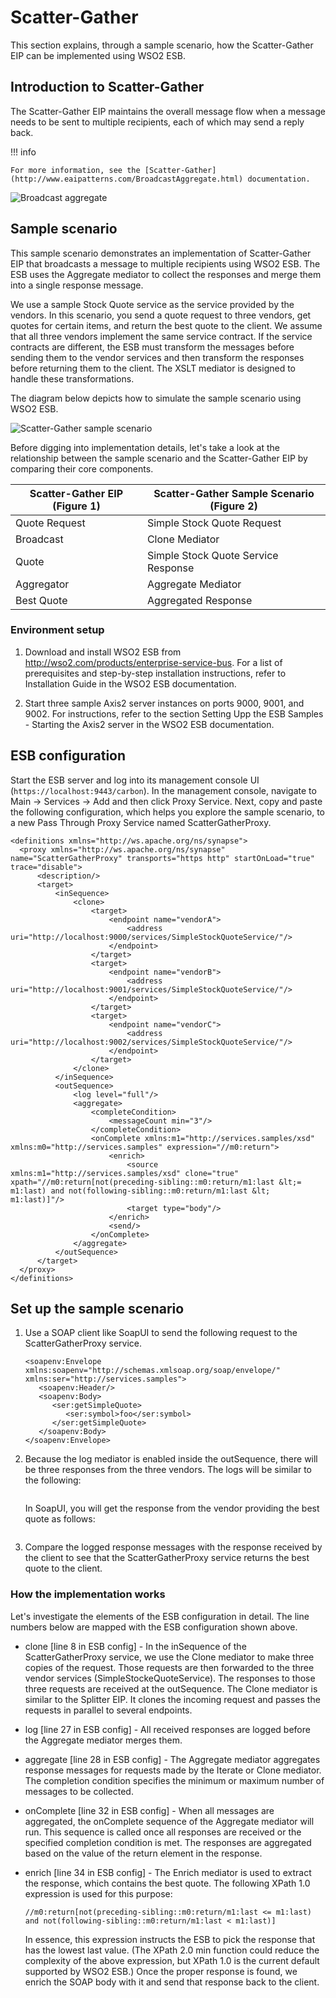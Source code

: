# Scatter-Gather

This section explains, through a sample scenario, how the Scatter-Gather EIP can be implemented using WSO2 ESB.

## Introduction to Scatter-Gather

The Scatter-Gather EIP maintains the overall message flow when a message needs to be sent to multiple recipients, each of which may send a reply back. 

!!! info

    For more information, see the [Scatter-Gather](http://www.eaipatterns.com/BroadcastAggregate.html) documentation.

![Broadcast aggregate]({{base_path}}/assets/img/learn/enterprise-integration-patterns/message-routing/broadcast-aggregate.gif)

## Sample scenario

This sample scenario demonstrates an implementation of Scatter-Gather EIP that broadcasts a message to multiple recipients using WSO2 ESB. The ESB uses the Aggregate mediator to collect the responses and merge them into a single response message.

We use a sample Stock Quote service as the service provided by the vendors. In this scenario, you send a quote request to three vendors, get quotes for certain items, and return the best quote to the client. We assume that all three vendors implement the same service contract. If the service contracts are different, the ESB must transform the messages before sending them to the vendor services and then transform the responses before returning them to the client. The XSLT mediator is designed to handle these transformations.

The diagram below depicts how to simulate the sample scenario using WSO2 ESB.

![Scatter-Gather sample scenario]({{base_path}}/assets/img/learn/enterprise-integration-patterns/message-routing/scatter-gather.png)

Before digging into implementation details, let's take a look at the relationship between the sample scenario and the Scatter-Gather EIP by comparing their core components.

| Scatter-Gather EIP (Figure 1) | Scatter-Gather Sample Scenario (Figure 2) |
|-------------------------------|-------------------------------------------|
| Quote Request                 | Simple Stock Quote Request                |
| Broadcast                     | Clone Mediator                            |
| Quote                         | Simple Stock Quote Service Response       |
| Aggregator                    | Aggregate Mediator                        |
| Best Quote                    | 	Aggregated Response                      |

### Environment setup

1. Download and install WSO2 ESB from http://wso2.com/products/enterprise-service-bus. For a list of prerequisites and step-by-step installation instructions, refer to Installation Guide in the WSO2 ESB documentation.

2. Start three sample Axis2 server instances on ports 9000, 9001, and 9002. For instructions, refer to the section Setting Upp the ESB Samples - Starting the Axis2 server in the WSO2 ESB documentation.

## ESB configuration

Start the ESB server and log into its management console UI (`https://localhost:9443/carbon`). In the management console, navigate to Main -> Services -> Add and then click Proxy Service. Next, copy and paste the following configuration, which helps you explore the sample scenario, to a new Pass Through Proxy Service named ScatterGatherProxy. 

```
<definitions xmlns="http://ws.apache.org/ns/synapse">
  <proxy xmlns="http://ws.apache.org/ns/synapse" name="ScatterGatherProxy" transports="https http" startOnLoad="true" trace="disable"> 
      <description/> 
      <target> 
          <inSequence> 
              <clone> 
                  <target> 
                      <endpoint name="vendorA"> 
                          <address uri="http://localhost:9000/services/SimpleStockQuoteService/"/> 
                      </endpoint> 
                  </target> 
                  <target> 
                      <endpoint name="vendorB"> 
                          <address uri="http://localhost:9001/services/SimpleStockQuoteService/"/> 
                      </endpoint> 
                  </target> 
                  <target> 
                      <endpoint name="vendorC"> 
                          <address uri="http://localhost:9002/services/SimpleStockQuoteService/"/> 
                      </endpoint> 
                  </target> 
              </clone> 
          </inSequence> 
          <outSequence> 
              <log level="full"/> 
              <aggregate> 
                  <completeCondition> 
                      <messageCount min="3"/> 
                  </completeCondition> 
                  <onComplete xmlns:m1="http://services.samples/xsd" xmlns:m0="http://services.samples" expression="//m0:return"> 
                      <enrich> 
                          <source xmlns:m1="http://services.samples/xsd" clone="true" xpath="//m0:return[not(preceding-sibling::m0:return/m1:last &lt;= m1:last) and not(following-sibling::m0:return/m1:last &lt; m1:last)]"/> 
                          <target type="body"/> 
                      </enrich> 
                      <send/> 
                  </onComplete> 
              </aggregate> 
          </outSequence> 
      </target> 
  </proxy> 
</definitions>
```

## Set up the sample scenario

1. Use a SOAP client like SoapUI to send the following request to the ScatterGatherProxy service.

    ```
    <soapenv:Envelope xmlns:soapenv="http://schemas.xmlsoap.org/soap/envelope/" xmlns:ser="http://services.samples"> 
       <soapenv:Header/> 
       <soapenv:Body> 
          <ser:getSimpleQuote> 
             <ser:symbol>foo</ser:symbol> 
          </ser:getSimpleQuote> 
       </soapenv:Body> 
    </soapenv:Envelope>
    ```

2. Because the log mediator is enabled inside the outSequence, there will be three responses from the three vendors. The logs will be similar to the following:

    ```
    
    ```

    In SoapUI, you will get the response from the vendor providing the best quote as follows:

    ```
    
    ```

4. Compare the logged response messages with the response received by the client to see that the ScatterGatherProxy service returns the best quote to the client.

### How the implementation works

Let's investigate the elements of the ESB configuration in detail. The line numbers below are mapped with the ESB configuration shown above.

- clone [line 8 in ESB config] - In the inSequence of the ScatterGatherProxy service, we use the Clone mediator to make three copies of the request. Those requests are then forwarded to the three vendor services (SimpleStockeQuoteService). The responses to those three requests are received at the outSequence. The Clone mediator is similar to the Splitter EIP. It clones the incoming request and passes the requests in parallel to several endpoints.  
- log [line 27 in ESB config] - All received responses are logged before the Aggregate mediator merges them.
- aggregate [line 28 in ESB config] - The Aggregate mediator aggregates response messages for requests made by the Iterate or Clone mediator. The completion condition specifies the minimum or maximum number of messages to be collected.
- onComplete [line 32 in ESB config] - When all messages are aggregated, the onComplete sequence of the Aggregate mediator will run. This sequence is called once all responses are received or the specified completion condition is met. The responses are aggregated based on the value of the return element in the response.
- enrich [line 34 in ESB config] - The Enrich mediator is used to extract the response, which contains the best quote. The following XPath 1.0 expression is used for this purpose:

    ```
    //m0:return[not(preceding-sibling::m0:return/m1:last <= m1:last) and not(following-sibling::m0:return/m1:last < m1:last)]
    ```
    
    In essence, this expression instructs the ESB to pick the response that has the lowest last value. (The XPath 2.0 min function could reduce the complexity of the above expression, but XPath 1.0 is the current default supported by WSO2 ESB.) Once the proper response is found, we enrich the SOAP body with it and send that response back to the client.
